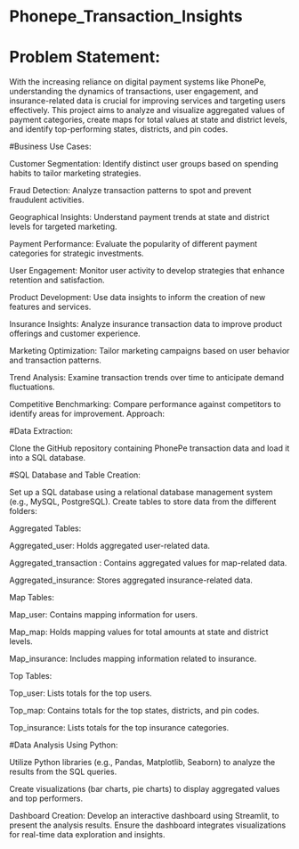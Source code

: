 # Phonepe_Transaction_Insights

# Problem Statement:

With the increasing reliance on digital payment systems like PhonePe, understanding the dynamics of transactions, user engagement, and insurance-related data is crucial for improving services and targeting users effectively. This project aims to analyze and visualize aggregated values of payment categories, create maps for total values at state and district levels, and identify top-performing states, districts, and pin codes.

#Business Use Cases:

Customer Segmentation: Identify distinct user groups based on spending habits to tailor marketing strategies.

Fraud Detection: Analyze transaction patterns to spot and prevent fraudulent activities.

Geographical Insights: Understand payment trends at state and district levels for targeted marketing.

Payment Performance: Evaluate the popularity of different payment categories for strategic investments.

User Engagement: Monitor user activity to develop strategies that enhance retention and satisfaction.

Product Development: Use data insights to inform the creation of new features and services.

Insurance Insights: Analyze insurance transaction data to improve product offerings and customer experience.

Marketing Optimization: Tailor marketing campaigns based on user behavior and transaction patterns.

Trend Analysis: Examine transaction trends over time to anticipate demand fluctuations.


Competitive Benchmarking: Compare performance against competitors to identify areas for improvement.
Approach:

#Data Extraction:

Clone the GitHub repository containing PhonePe transaction data and load it into a SQL database.

#SQL Database and Table Creation:

Set up a SQL database using a relational database management system (e.g., MySQL, PostgreSQL).
Create tables to store data from the different folders:

Aggregated Tables:

Aggregated_user: Holds aggregated user-related data.

Aggregated_transaction : Contains aggregated values for map-related data.

Aggregated_insurance: Stores aggregated insurance-related data.

Map Tables:

Map_user: Contains mapping information for users.

Map_map: Holds mapping values for total amounts at state and district levels.

Map_insurance: Includes mapping information related to insurance.

Top Tables:

Top_user: Lists totals for the top users.

Top_map: Contains totals for the top states, districts, and pin codes.

Top_insurance: Lists totals for the top insurance categories.

#Data Analysis Using Python:

Utilize Python libraries (e.g., Pandas, Matplotlib, Seaborn) to analyze the results from the SQL queries.

Create visualizations (bar charts, pie charts) to display aggregated values and top performers.

Dashboard Creation: Develop an interactive dashboard using Streamlit, to present the analysis results. Ensure the dashboard integrates visualizations for real-time data exploration and insights.

